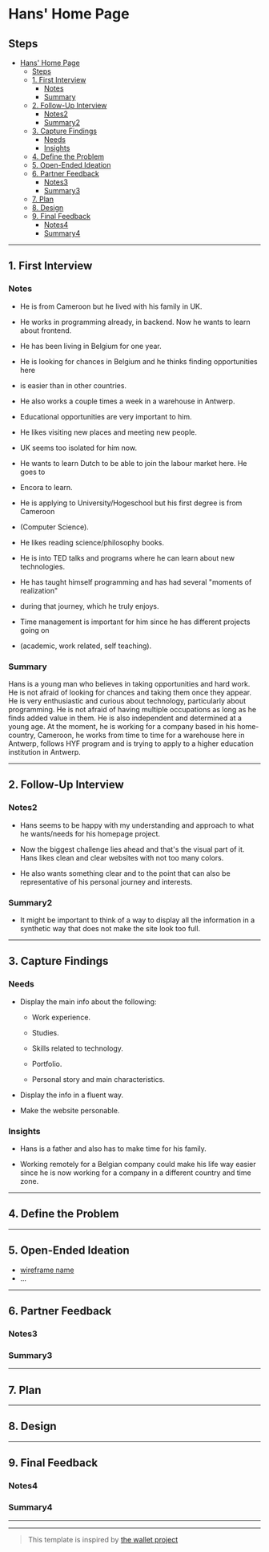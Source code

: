 # Hans' Home Page

<!-- introduce your interviewee -->

## Steps

- [Hans' Home Page](#hans-home-page)
  - [Steps](#steps)
  - [1. First Interview](#1-first-interview)
    - [Notes](#notes)
    - [Summary](#summary)
  - [2. Follow-Up Interview](#2-follow-up-interview)
    - [Notes2](#notes2)
    - [Summary2](#summary2)
  - [3. Capture Findings](#3-capture-findings)
    - [Needs](#needs)
    - [Insights](#insights)
  - [4. Define the Problem](#4-define-the-problem)
  - [5. Open-Ended Ideation](#5-open-ended-ideation)
  - [6. Partner Feedback](#6-partner-feedback)
    - [Notes3](#notes3)
    - [Summary3](#summary3)
  - [7. Plan](#7-plan)
  - [8. Design](#8-design)
  - [9. Final Feedback](#9-final-feedback)
    - [Notes4](#notes4)
    - [Summary4](#summary4)

---

## 1. First Interview

<!--
  Take a few minutes getting to know your partner and their ambitions. Ask questions about:
  - Their background (Professional, programming, personal)
  - Their ambitions (Professional, programming, personal)
  - Outside interests (For tying into a personal statement)
  - And much more ... listen to your partner and ask questions about what they tell you.
  The best way to do your interview is with a lot of `why?`. Start your interview with one or two open-ended questions and follow up with a lot of `why?`, this gives your partner the chance to really explain themselves instead of just answering your questions. You might find that they even learn something about themselves!
-->

### Notes

<!-- Notes you took during the interview. -->

- He is from Cameroon but he lived with his family in UK.

- He works in programming already, in backend. Now he wants to learn about frontend.

- He has been living in Belgium for one year.

- He is looking for chances in Belgium and he thinks finding opportunities here
- is easier than in other countries.

- He also works a couple times a week in a warehouse in Antwerp.

- Educational opportunities are very important to him.

- He likes visiting new places and meeting new people.

- UK seems too isolated for him now.

- He wants to learn Dutch to be able to join the labour market here. He goes to
- Encora to learn.

- He is applying to University/Hogeschool but his first degree is from Cameroon
- (Computer Science).

- He likes reading science/philosophy books.

- He is into TED talks and programs where he can learn about new technologies.

- He has taught himself programming and has had several "moments of realization"
- during that journey, which he truly enjoys.

- Time management is important for him since he has different projects going on
- (academic, work related, self teaching).

### Summary

<!-- Consolidate your notes into a few sentences. Do your best to express what your partner was trying to say, not what you learned from them. -->

Hans is a young man who believes in taking opportunities and hard work. He is
not afraid of looking for chances and taking them once they appear.
He is very enthusiastic and curious about technology, particularly about
programming. He is not afraid of having multiple occupations as long as he finds
added value in them.
He is also independent and determined at a young age. At the moment, he is
working for a company based in his home-country, Cameroon, he works from time to
time for a warehouse here in Antwerp, follows HYF program and is trying to apply
to a higher education institution in Antwerp.

---

## 2. Follow-Up Interview

<!--
  In this follow up interview you will present to your partner a summary of your first interview. You will do your best effort to understand, rephrase, and communicate your partners needs back to them. Take this chance to listen for their feedback on how well you understand their situation. Update your notes accordingly
-->

### Notes2

- Hans seems to be happy with my understanding and approach to what he wants/needs
 for his homepage project.

- Now the biggest challenge lies ahead and that's the visual part of it. Hans
  likes clean and clear websites with not too many colors.

- He also wants something clear and to the point that can also be representative
 of his personal journey and interests.

### Summary2

- It might be important to think of a way to display all the information in a
 synthetic way that does not make the site look too full.

---

## 3. Capture Findings

<!-- Take some time to consolidate & summarize what you learned in the previous two interviews. -->

### Needs

<!-- What exactly does your partner need from their home page? Are they looking for collaborators? A job?Learning opportunities? Or something you never expected? -->

- Display the main info about the following:

  - Work experience.

  - Studies.

  - Skills related to technology.

  - Portfolio.

  - Personal story and main characteristics.

- Display the info in a fluent way.

- Make the website personable.

### Insights

<!-- New learnings about your partner to use in your design -->

- Hans is a father and also has to make time for his family.

- Working remotely for a Belgian company could make his life way easier since
  he is now working for a company in a different country and time zone.

---

## 4. Define the Problem

<!--
  In your own words describe:
  - Why does your partner need this home page?
  - How do they want to be represented?
  - Who do they want to visit their page?
  - What do they want different visitors to see them?
  A useful format:
  - _partner's name_ needs a way to _?_.
    - Unexpectedly, in their world, _?_.
-->


---

## 5. Open-Ended Ideation

<!--
  Sketch up a few wireframes for your partner's home page with no regard for their programming ability, time constraints, technical constraints, or any other practical considerations.
  How are the designs different? How does each one serve your partner differently?
-->

- [wireframe name]()
- ...

---

## 6. Partner Feedback

<!-- Discuss your ideas with your partner. lots of `why?`. -->

### Notes3

### Summary3

---

## 7. Plan

<!-- With your partner, come up with a Backlog and Wireframe for their Home page -->

---

## 8. Design

<!-- Propose an Atomic Design for your partner's home page. This could include a color palate, button designs, icons, ... -->

---

## 9. Final Feedback

<!--
  The Design Process is never finished!
  After you've finished the Plan & Design ask your partner for feedback. In a professional setting this would be the beginning of a whole new development cycle.
-->

### Notes4

### Summary4

---

---

> This template is inspired by
> [the wallet project](https://dschool-old.stanford.edu/sandbox/groups/designresources/wiki/4dbb2/attachments/e1005/TheWalletProjectB%26W2012.pdf?sessionID=8af88fee76ecd1fb7879c915073461486c425622)
